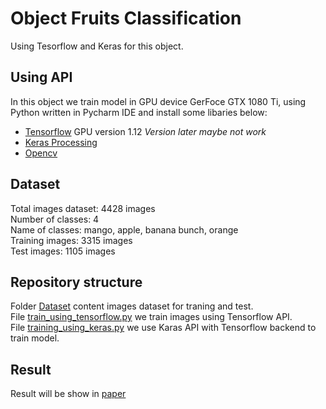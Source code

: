 # Object Fruits Classification  
Using Tesorflow and Keras for this object.
## Using API
In this object we train model in GPU device GerFoce GTX 1080 Ti, using Python written in Pycharm IDE and install some libaries below:  
* [Tensorflow](https://www.tensorflow.org/) GPU version 1.12 *Version later maybe not work*
* [Keras Processing](https://keras.io/)
* [Opencv](https://opencv.org/)
## Dataset
Total images dataset: 4428 images  
Number of classes: 4  
Name of classes: mango, apple, banana bunch, orange  
Training images: 3315 images  
Test images: 1105 images  
## Repository structure
Folder [Dataset](https://github.com/ivsr/Computer-Visison/tree/master/fruit_classification/dataset) content images dataset for traning and test.  
File [train_using_tensorflow.py](https://github.com/ivsr/Computer-Visison/blob/master/fruit_classification/train_using_tensorflow.py) we train images using Tensorflow API.  
File [training_using_keras.py](https://github.com/ivsr/Computer-Visison/blob/master/fruit_classification/train_using_keras.py) we use Karas API with Tensorflow backend to train model.  

## Result
Result will be show in [paper](https://github.com/ivsr/Computer-Visison/tree/master/fruit_classification/paper)

